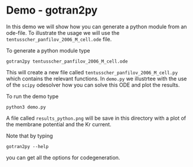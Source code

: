 # Demo - gotran2py

In this demo we will show how you can generate a python module from an
ode-file. To illustrate the usage we will use the
`tentusscher_panfilov_2006_M_cell.ode` file.

To generate a python module type

```
gotran2py tentusscher_panfilov_2006_M_cell.ode
```

This will create a new file called
`tentusscher_panfilov_2006_M_cell.py` which contains the relevant
functions. In `demo.py` we illustrtee with the use of the `scipy`
odesolver how you can solve this ODE and plot the results. 

To run the demo type
```
python3 demo.py
```


A file called `results_python.png` will be save in this directory with
a plot of the membrane potential and the Kr current.


Note that by typing 
```
gotran2py --help
```

you can get all the options for codegeneration. 




